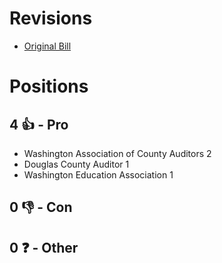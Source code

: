 # Revisions
* [Original Bill](1/)

# Positions
## 4 👍 - Pro
* Washington Association of County Auditors 2
* Douglas County Auditor 1
* Washington Education Association 1

## 0 👎 - Con

## 0 ❓ - Other
